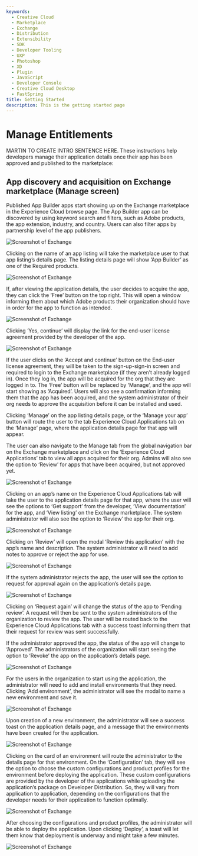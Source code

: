 ```yaml
---
keywords:
  - Creative Cloud
  - Marketplace
  - Exchange
  - Distribution
  - Extensibility
  - SDK
  - Developer Tooling
  - UXP
  - Photoshop
  - XD
  - Plugin
  - JavaScript
  - Developer Console
  - Creative Cloud Desktop
  - FastSpring
title: Getting Started
description: This is the getting started page
---
```


# Manage Entitlements

MARTIN TO CREATE INTRO SENTENCE HERE. These instructions help developers manage their application details once their app has been approved and published to the marketplace:


## App discovery and acquisition on Exchange marketplace (Manage screen) 

Published App Builder apps start showing up on the Exchange marketplace in the Experience Cloud browse page. The App Builder app can be discovered by using keyword search and filters, such as Adobe products, the app extension, industry, and country. Users can also filter apps by partnership level of the app publishers. 

![Screenshot of Exchange](../images/Acquire_and_Manage_1.jpg)

Clicking on the name of an app listing will take the marketplace user to that app listing’s details page. The listing details page will show ‘App Builder’ as one of the Required products.

![Screenshot of Exchange](../images/Acquire_and_Manage_2.jpg)

If, after viewing the application details, the user decides to acquire the app, they can click the ‘Free’ button on the top right. This will open a window informing them about which Adobe products their organization should have in order for the app to function as intended.   

![Screenshot of Exchange](../images/Acquire_and_Manage_3.jpg)

Clicking ‘Yes, continue’ will display the link for the end-user license agreement provided by the developer of the app. 

![Screenshot of Exchange](../images/Acquire_and_Manage_4.jpg)

If the user clicks on the ‘Accept and continue’ button on the End-user license agreement, they will be taken to the sign-up-sign-in screen and required to login to the Exchange marketplace (if they aren’t already logged in). Once they log in, the app will be acquired for the org that they are logged in to. The ‘Free’ button will be replaced by ‘Manage’, and the app will start showing as ‘Acquired’. Users will also see a confirmation informing them that the app has been acquired, and the system administrator of their org needs to approve the acquisition before it can be installed and used. 

Clicking ‘Manage’ on the app listing details page, or the ‘Manage your app’ button will route the user to the tab Experience Cloud Applications tab on the ‘Manage’ page, where the application details page for that app will appear.  

The user can also navigate to the Manage tab from the global navigation bar on the Exchange marketplace and click on the ‘Experience Cloud Applications’ tab to view all apps acquired for their org. Admins will also see the option to ‘Review’ for apps that have been acquired, but not approved yet. 

![Screenshot of Exchange](../images/Acquire_and_Manage_5.jpg)

Clicking on an app’s name on the Experience Cloud Applications tab will take the user to the application details page for that app, where the user will see the options to ‘Get support’ from the developer, ‘View documentation’ for the app, and ‘View listing’ on the Exchange marketplace. The system administrator will also see the option to ‘Review’ the app for their org.  

![Screenshot of Exchange](../images/Acquire_and_Manage_6.jpg)

Clicking on ‘Review’ will open the modal ‘Review this application’ with the app’s name and description. The system administrator will need to add notes to approve or reject the app for use. 

![Screenshot of Exchange](../images/Acquire_and_Manage_7.jpg)

If the system administrator rejects the app, the user will see the option to request for approval again on the application’s details page. 

![Screenshot of Exchange](../images/Acquire_and_Manage_8.jpg)

Clicking on ‘Request again’ will change the status of the app to ‘Pending review’. A request will then be sent to the system administrators of the organization to review the app. The user will be routed back to the Experience Cloud Applications tab with a success toast informing them that their request for review was sent successfully. 

If the administrator approved the app, the status of the app will change to ‘Approved’. The administrators of the organization will start seeing the option to ‘Revoke’ the app on the application’s details page.  

![Screenshot of Exchange](../images/Acquire_and_Manage_9.jpg)

For the users in the organization to start using the application, the administrator will need to add and install environments that they need. Clicking ‘Add environment’, the administrator will see the modal to name a new environment and save it. 

![Screenshot of Exchange](../images/Acquire_and_Manage_10.jpg)

Upon creation of a new environment, the administrator will see a success toast on the application details page, and a message that the environments have been created for the application. 

![Screenshot of Exchange](../images/Acquire_and_Manage_11.jpg)

Clicking on the card of an environment will route the administrator to the details page for that environment. On the ‘Configuration’ tab, they will see the option to choose the custom configurations and product profiles for the environment before deploying the application. These custom configurations are provided by the developer of the applications while uploading the application’s package on Developer Distribution. So, they will vary from application to application, depending on the configurations that the developer needs for their application to function optimally. 

![Screenshot of Exchange](../images/Acquire_and_Manage_12.jpg)

After choosing the configurations and product profiles, the administrator will be able to deploy the application. Upon clicking ‘Deploy’, a toast will let them know that deployment is underway and might take a few minutes. 

![Screenshot of Exchange](../images/Acquire_and_Manage_13.jpg)

